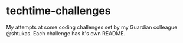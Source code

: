 # techtime-challenges

My attempts at some coding challenges set by my Guardian colleague @shtukas. Each challenge has it's own README.
